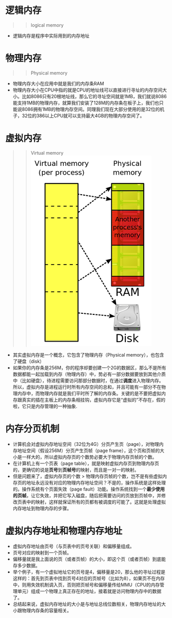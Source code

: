 # 逻辑内存
>> logical memory 
- 逻辑内存是程序中实际用到的内存地址
# 物理内存
>> Physical memory
- 物理内存大小在应用中就是我们的内存条RAM
- 物理内存大小在CPU中指的就是CPU的地址线可以直接进行寻址的内存空间大小。比如8086只有20根地址线，那么它的寻址空间就是1MB，我们就说8086能支持1MB的物理内存，就算我们安装了128M的内存条在板子上，我们也只能说8086拥有1MB的物理内存空间。同理我们现在大部分使用的是32位的机子，32位的386以上CPU就可以支持最大4GB的物理内存空间了。
# 虚拟内存
>> Virtual memory
![](虚拟内存.png)
- 其实虚拟内存是一个概念，它包含了物理内存（Physical memory），也包含了硬盘（disk）
- 如果你的内存条是256M，你的程序却要创建一个2G的数据区，那么不是所有数据都能一起加载到内存（物理内存）中，势必有一部分数据要放到其他介质中（比如硬盘），待进程需要访问那部分数据时，在通过**调度**进入物理内存。所以，虚拟内存是进程运行时所有内存空间的总和，并且可能有一部分不在物理内存中，而物理内存就是我们平时所了解的内存条。关键的是不要把虚拟内存跟真实的插在主板上的内存条相挂钩，虚拟内存它是“虚拟的”不存在，假的啦，它只是内存管理的一种抽象.
# 内存分页机制
- 计算机会对虚拟内存地址空间（32位为4G）分页产生页（page），对物理内存地址空间（假设256M）分页产生页帧（page frame），这个页和页帧的大小是一样大的，所以虚拟内存页的个数势必要大于物理内存页帧的个数。
- 在计算机上有一个页表（page table），就是映射虚拟内存页到物理内存页的，更确切的说是**页号**到**页帧号**的映射，而且是一对一的映射。
- 但是问题来了，虚拟内存页的个数 > 物理内存页帧的个数，岂不是有些虚拟内存页的地址永远没有对应的物理内存地址空间？不是的，操作系统是这样处理的。操作系统有个页面失效（page fault）功能。操作系统找到一个**最少使用的页帧**，让它失效，并把它写入磁盘，随后把需要访问的页放到页帧中，并修改页表中的映射，这样就保证所有的页都有被调度的可能了。这就是处理虚拟内存地址到物理内存的步骤。
# 虚拟内存地址和物理内存地址
- 虚拟内存地址由页号（与页表中的页号关联）和偏移量组成。
- 页号对应的映射到一个页帧。
- 偏移量就是我上面说的页（或者页帧）的大小，即这个页（或者页帧）到底能存多少数据。
- 举个例子，有一个虚拟地址它的页号是4，偏移量是20，那么他的寻址过程是这样的：首先到页表中找到页号4对应的页帧号（比如为8），如果页不在内存中，则用失效机制调入页，否则把页帧号和偏移量传给MMU（CPU的内存管理单元）组成一个物理上真正存在的地址，接着就是访问物理内存中的数据了。
- 总结起来说，虚拟内存地址的大小是与地址总线位数相关，物理内存地址的大小跟物理内存条的容量相关。


